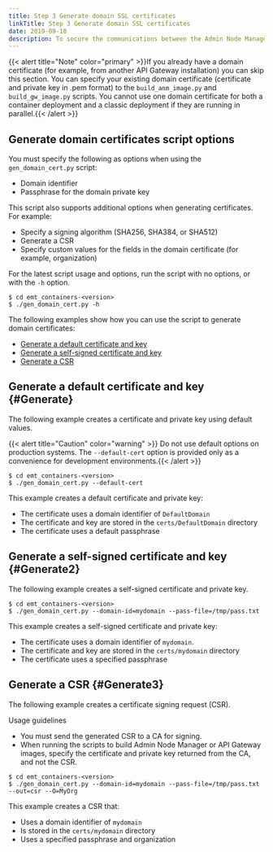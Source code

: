 ```yaml
---
title: Step 3 Generate domain SSL certificates
linkTitle: Step 3 Generate domain SSL certificates
date: 2019-09-18
description: To secure the communications between the Admin Node Manager and API Gateways, you can use the `gen_domain_cert.py` script to generate a self-signed CA certificate for a domain, or a Certificate Signing Request (CSR) to be signed by an external Certificate Authority (CA).
---
```


{{< alert title="Note" color="primary" >}}If you already have a domain certificate (for example, from another API Gateway installation) you can skip this section. You can specify your existing domain certificate (certificate and private key in .pem format) to the `build_anm_image.py`
and `build_gw_image.py`
scripts. You cannot use one domain certificate for both a container deployment and a classic deployment if they are running in parallel.{{< /alert >}}

## Generate domain certificates script options

You must specify the following as options when using the `gen_domain_cert.py` script:

* Domain identifier
* Passphrase for the domain private key

This script also supports additional options when generating certificates. For example:

* Specify a signing algorithm (SHA256, SHA384, or SHA512)
* Generate a CSR
* Specify custom values for the fields in the domain certificate (for example, organization)

For the latest script usage and options, run the script with no options, or with the `-h` option.

```
$ cd emt_containers-<version>
$ ./gen_domain_cert.py -h
```

The following examples show how you can use the script to generate domain certificates:

* [Generate a default certificate and key](#Generate)
* [Generate a self-signed certificate and key](#Generate2)
* [Generate a CSR](#Generate3)

## Generate a default certificate and key {#Generate}

The following example creates a certificate and private key using default values.

{{< alert title="Caution" color="warning" >}} Do not use default options on production systems. The `--default-cert` option is provided only as a convenience for development environments.{{< /alert >}}

``` 
$ cd emt_containers-<version>
$ ./gen_domain_cert.py --default-cert
```

This example creates a default certificate and private key:

* The certificate uses a domain identifier of `DefaultDomain`
* The certificate and key are stored in the `certs/DefaultDomain` directory
* The certificate uses a default passphrase

## Generate a self-signed certificate and key {#Generate2}

The following example creates a self-signed certificate and private key.

```
$ cd emt_containers-<version>
$ ./gen_domain_cert.py --domain-id=mydomain --pass-file=/tmp/pass.txt
```

This example creates a self-signed certificate and private key:

* The certificate uses a domain identifier of `mydomain`.
* The certificate and key are stored in the `certs/mydomain` directory
* The certificate uses a specified passphrase

## Generate a CSR {#Generate3}

The following example creates a certificate signing request (CSR).

Usage guidelines

* You must send the generated CSR to a CA for signing.
* When running the scripts to build Admin Node Manager or API Gateway images, specify the certificate and private key returned from the CA, and not the CSR.

```
$ cd emt_containers-<version>
$ ./gen_domain_cert.py --domain-id=mydomain --pass-file=/tmp/pass.txt --out=csr --O=MyOrg
```

This example creates a CSR that:

* Uses a domain identifier of `mydomain`
* Is stored in the `certs/mydomain` directory
* Uses a specified passphrase and organization
